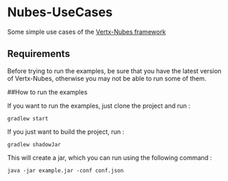# Nubes-UseCases
Some simple use cases of the [Vertx-Nubes framework](https://github.com/aesteve/vertx-nubes)

## Requirements

Before trying to run the examples, be sure that you have the latest version of Vertx-Nubes, otherwise you may not be able to run some of them.

##How to run the examples

If you want to run the examples, just clone the project and run :

```
gradlew start
```

If you just want to build the project, run : 

```
gradlew shadowJar
```
This will create a jar, which you can run using the following command :

```
java -jar example.jar -conf conf.json
```
